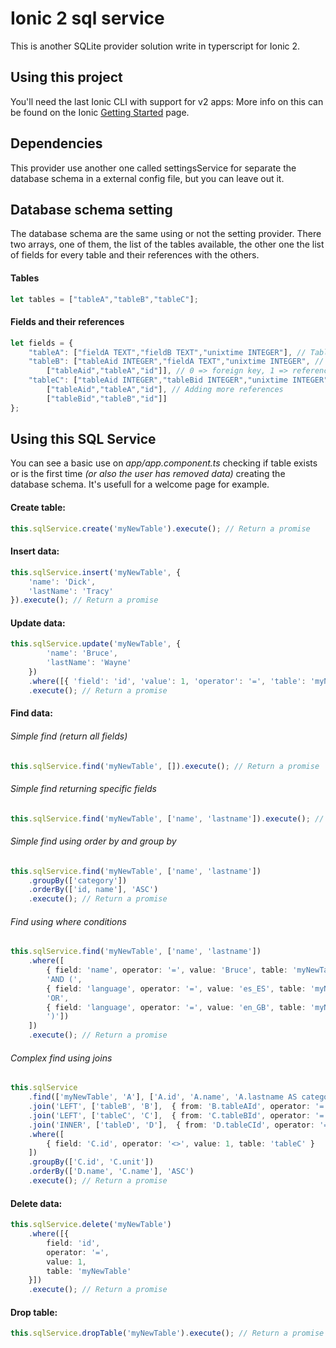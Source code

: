 Ionic 2 sql service
=====================

This is another SQLite provider solution write in typerscript for Ionic 2.

## Using this project

You'll need the last Ionic CLI with support for v2 apps:
More info on this can be found on the Ionic [Getting Started](http://ionicframework.com/docs/v2/getting-started/) page.

## Dependencies

This provider use another one called settingsService for separate the database schema in a external config file, but you can leave out it.

## Database schema setting

The database schema are the same using or not the setting provider.
There two arrays, one of them, the list of the tables available, the other one the list of fields for every table and their references with the others.

#### Tables
```typescript
let tables = ["tableA","tableB","tableC"];
```

#### Fields and their references
```typescript
let fields = {
	"tableA": ["fieldA TEXT","fieldB TEXT","unixtime INTEGER"], // Table without references
	"tableB": ["tableAid INTEGER","fieldA TEXT","unixtime INTEGER", // Table with references
		["tableAid","tableA","id"]], // 0 => foreign key, 1 => reference table, 2 => reference key
	"tableC": ["tableAid INTEGER","tableBid INTEGER","unixtime INTEGER",
		["tableAid","tableA","id"], // Adding more references
		["tableBid","tableB","id"]]
};
```

## Using this SQL Service

You can see a basic use on _app/app.component.ts_ checking if table exists or is the first time _(or also the user has removed data)_ creating the database schema. It's usefull for a welcome page for example.


#### Create table:
```typescript
this.sqlService.create('myNewTable').execute(); // Return a promise
```

#### Insert data:
```typescript
this.sqlService.insert('myNewTable', {
	'name': 'Dick',
	'lastName': 'Tracy'
}).execute(); // Return a promise
```

#### Update data:
```typescript
this.sqlService.update('myNewTable', {
		'name': 'Bruce',
		'lastName': 'Wayne'
	})
	.where([{ 'field': 'id', 'value': 1, 'operator': '=', 'table': 'myNewTable' }])
	.execute(); // Return a promise
```

#### Find data:
###### Simple find _(return all fields)_
```typescript
this.sqlService.find('myNewTable', []).execute(); // Return a promise
```
###### Simple find returning specific fields
```typescript
this.sqlService.find('myNewTable', ['name', 'lastname']).execute(); // Return a promise
```
###### Simple find using order by and group by
```typescript
this.sqlService.find('myNewTable', ['name', 'lastname'])
	.groupBy(['category'])
	.orderBy(['id, name'], 'ASC')
	.execute(); // Return a promise
```
###### Find using where conditions
```typescript
this.sqlService.find('myNewTable', ['name', 'lastname'])
	.where([
		{ field: 'name', operator: '=', value: 'Bruce', table: 'myNewTable' },
		'AND (',
		{ field: 'language', operator: '=', value: 'es_ES', table: 'myNewTable' },
		'OR',
		{ field: 'language', operator: '=', value: 'en_GB', table: 'myNewTable' },
		')'])
	])
	.execute(); // Return a promise
```
###### Complex find using joins
```typescript
this.sqlService
	.find(['myNewTable', 'A'], ['A.id', 'A.name', 'A.lastname AS category', 'sum(B.amount) AS amount', 'C.unit'])
	.join('LEFT', ['tableB', 'B'],  { from: 'B.tableAId', operator: '=', to: 'A.id' })
	.join('LEFT', ['tableC', 'C'],  { from: 'C.tableBId', operator: '=', to: 'B.id' })
	.join('INNER', ['tableD', 'D'],  { from: 'D.tableCId', operator: '=', to: 'C.anotherId' })
	.where([
	    { field: 'C.id', operator: '<>', value: 1, table: 'tableC' }
    ])
	.groupBy(['C.id', 'C.unit'])
	.orderBy(['D.name', 'C.name'], 'ASC')
	.execute(); // Return a promise
```

#### Delete data:
```typescript
this.sqlService.delete('myNewTable')
	.where([{
		field: 'id',
		operator: '=',
		value: 1,
		table: 'myNewTable'
	}])
	.execute(); // Return a promise
```

#### Drop table:
```typescript
this.sqlService.dropTable('myNewTable').execute(); // Return a promise
```